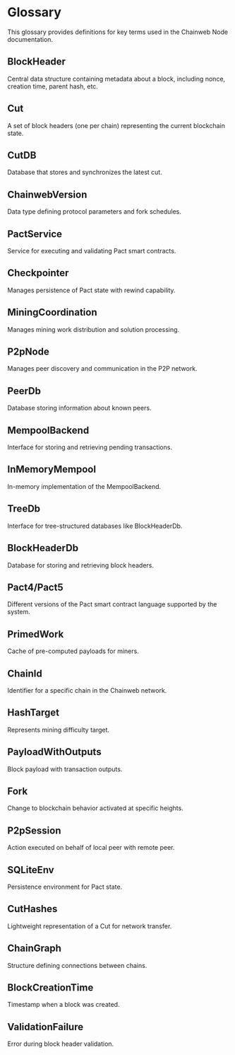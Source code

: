 # Glossary

This glossary provides definitions for key terms used in the Chainweb Node documentation.

## BlockHeader
Central data structure containing metadata about a block, including nonce, creation time, parent hash, etc.

## Cut
A set of block headers (one per chain) representing the current blockchain state.

## CutDB
Database that stores and synchronizes the latest cut.

## ChainwebVersion
Data type defining protocol parameters and fork schedules.

## PactService
Service for executing and validating Pact smart contracts.

## Checkpointer
Manages persistence of Pact state with rewind capability.

## MiningCoordination
Manages mining work distribution and solution processing.

## P2pNode
Manages peer discovery and communication in the P2P network.

## PeerDb
Database storing information about known peers.

## MempoolBackend
Interface for storing and retrieving pending transactions.

## InMemoryMempool
In-memory implementation of the MempoolBackend.

## TreeDb
Interface for tree-structured databases like BlockHeaderDb.

## BlockHeaderDb
Database for storing and retrieving block headers.

## Pact4/Pact5
Different versions of the Pact smart contract language supported by the system.

## PrimedWork
Cache of pre-computed payloads for miners.

## ChainId
Identifier for a specific chain in the Chainweb network.

## HashTarget
Represents mining difficulty target.

## PayloadWithOutputs
Block payload with transaction outputs.

## Fork
Change to blockchain behavior activated at specific heights.

## P2pSession
Action executed on behalf of local peer with remote peer.

## SQLiteEnv
Persistence environment for Pact state.

## CutHashes
Lightweight representation of a Cut for network transfer.

## ChainGraph
Structure defining connections between chains.

## BlockCreationTime
Timestamp when a block was created.

## ValidationFailure
Error during block header validation.
